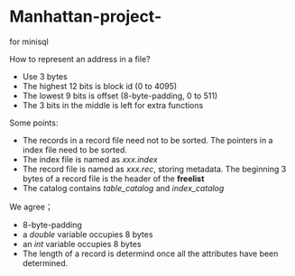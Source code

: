 # Manhattan-project-
for minisql 

How to represent an address in a file?
* Use 3 bytes
* The highest 12 bits is block id (0 to 4095)
* The lowest 9 bits is offset (8-byte-padding, 0 to 511)
* The 3 bits in the middle is left for extra functions

Some points: 
* The records in a record file need not to be sorted. The pointers in a index file need to be sorted.  
* The index file is named as *xxx.index*
* The record file is named as *xxx.rec*, storing metadata. The beginning 3 bytes of a record file is the header of the **freelist**
* The catalog contains *table_catalog* and *index_catalog*

We agree； 
* 8-byte-padding
* a *double* variable occupies 8 bytes 
* an *int* variable occupies 8 bytes
* The length of a record is determind once all the attributes have been determined. 
